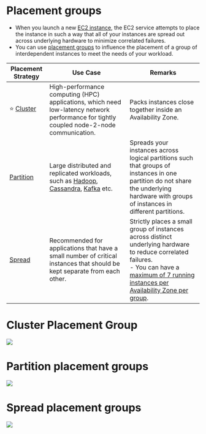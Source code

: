 # Placement groups
- When you launch a new [EC2 instance](../Readme.md), the EC2 service attempts to place the instance in such a way that all of your instances are spread out across underlying hardware to minimize correlated failures. 
- You can use [placement groups](https://docs.aws.amazon.com/AWSEC2/latest/UserGuide/placement-groups.html) to influence the placement of a group of interdependent instances to meet the needs of your workload.

| Placement Strategy                                                                          | Use Case                                                                                                                                                                                                                                                                                                                                            | Remarks                                                                                                                                                                                                                                                                          |
|---------------------------------------------------------------------------------------------|-----------------------------------------------------------------------------------------------------------------------------------------------------------------------------------------------------------------------------------------------------------------------------------------------------------------------------------------------------|----------------------------------------------------------------------------------------------------------------------------------------------------------------------------------------------------------------------------------------------------------------------------------|
| :star: [Cluster](https://docs.aws.amazon.com/AWSEC2/latest/UserGuide/placement-groups.html) | High-performance computing (HPC) applications, which need low-latency network performance for tightly coupled node-2-node communication.                                                                                                                                                                                                            | Packs instances close together inside an Availability Zone.                                                                                                                                                                                                                      |
| [Partition](https://docs.aws.amazon.com/AWSEC2/latest/UserGuide/placement-groups.html)      | Large distributed and replicated workloads, such as [Hadoop](../../../../6_BigData/ApacheHadoop/Readme.md), [Cassandra](../../../../3_Databases/11_WideColumn-Databases/ApacheCasandra.md), [Kafka](../../../../4_MessageBrokersEDA/Kafka/Readme.md) etc. | Spreads your instances across logical partitions such that groups of instances in one partition do not share the underlying hardware with groups of instances in different partitions.                                                                                           |
| [Spread](https://docs.aws.amazon.com/AWSEC2/latest/UserGuide/placement-groups.html)         | Recommended for applications that have a small number of critical instances that should be kept separate from each other.                                                                                                                                                                                                                           | Strictly places a small group of instances across distinct underlying hardware to reduce correlated failures. <br/>- You can have a [maximum of 7 running instances per Availability Zone per group](https://docs.aws.amazon.com/AWSEC2/latest/UserGuide/placement-groups.html). |

# Cluster Placement Group

![](https://docs.aws.amazon.com/images/AWSEC2/latest/UserGuide/images/placement-group-cluster.png)

# Partition placement groups

![](https://docs.aws.amazon.com/images/AWSEC2/latest/UserGuide/images/placement-group-partition.png)

# Spread placement groups

![](https://docs.aws.amazon.com/images/AWSEC2/latest/UserGuide/images/placement-group-spread.png)
